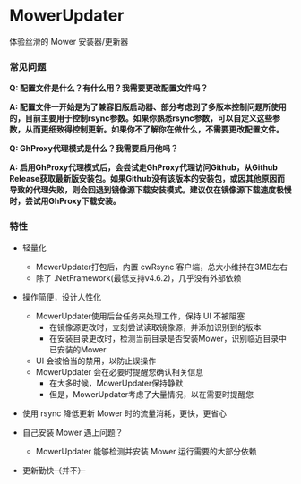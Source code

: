 # MowerUpdater

体验丝滑的 Mower 安装器/更新器


### 常见问题

**Q: 配置文件是什么？有什么用？我需要更改配置文件吗？**

**A: 配置文件一开始是为了兼容旧版启动器、部分考虑到了多版本控制问题所使用的，目前主要用于控制rsync参数。如果你熟悉rsync参数，可以自定义这些参数，从而更细致得控制更新。如果你不了解你在做什么，不需要更改配置文件。**

**Q: GhProxy代理模式是什么？我需要启用他吗？**

**A: 启用GhProxy代理模式后，会尝试走GhProxy代理访问Github，从Github Release获取最新版安装包。如果Github没有该版本的安装包，或因其他原因而导致的代理失败，则会回退到镜像源下载安装模式。建议仅在镜像源下载速度极慢时，尝试用GhProxy下载安装。**


### 特性

- 轻量化
  - MowerUpdater打包后，内置 cwRsync 客户端，总大小维持在3MB左右
  - 除了 .NetFramework(最低支持v4.6.2)，几乎没有外部依赖

- 操作简便，设计人性化
  - MowerUpdater使用后台任务来处理工作，保持 UI 不被阻塞
    - 在镜像源更改时，立刻尝试读取镜像源，并添加识别到的版本
    - 在安装目录更改时，检测当前目录是否安装Mower，识别临近目录中已安装的Mower
  - UI 会被恰当的禁用，以防止误操作
  - MowerUpdater 会在必要时提醒您确认相关信息
    - 在大多时候，MowerUpdater保持静默
    - 但是，MowerUpdater考虑了大量情况，以在需要时提醒您

- 使用 rsync 降低更新 Mower 时的流量消耗，更快，更省心

- 自己安装 Mower 遇上问题？
  - MowerUpdater 能够检测并安装 Mower 运行需要的大部分依赖
- ~~更新勤快（并不）~~
